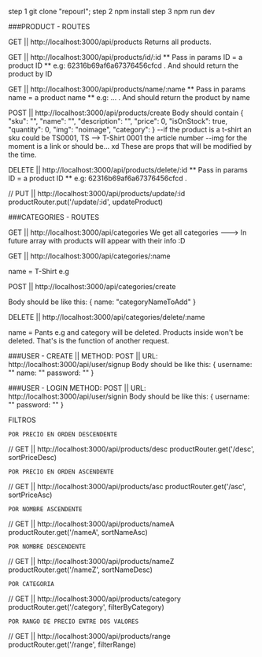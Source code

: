 step 1 git clone "repourl";
step 2 npm install
step 3 npm run dev



###PRODUCT - ROUTES

GET || http://localhost:3000/api/products
Returns all products.

GET || http://localhost:3000/api/products/id/:id
** Pass in params ID = a product ID
** e.g: 62316b69af6a67376456cfcd .
And should return the product by ID

GET || http://localhost:3000/api/products/name/:name
** Pass in params name = a product name
** e.g: ... .
And should return the product by name


POST || http://localhost:3000/api/products/create
Body should contain {
	"sku": "", 
    "name": "",
    "description": "",
    "price": 0,
    "isOnStock": true,
	"quantity": 0,
	"img": "noimage",
	"category": 
}
--if the product is a t-shirt an sku could be TS0001, TS --> T-Shirt 0001 the article number
--img for the moment is a link or should be... xd
These are props that will be modified by the time.

DELETE || http://localhost:3000/api/products/delete/:id
** Pass in params ID = a product ID
** e.g: 62316b69af6a67376456cfcd .


// PUT || http://localhost:3000/api/products/update/:id
productRouter.put('/update/:id', updateProduct)





###CATEGORIES - ROUTES

GET || http://localhost:3000/api/categories
We get all categories ---> In future array with products will appear with their info :D

GET || http://localhost:3000/api/categories/:name

name = T-Shirt e.g

POST || http://localhost:3000/api/categories/create

Body should be like this: {
    name: "categoryNameToAdd"
}

DELETE || http://localhost:3000/api/categories/delete/:name

name = Pants e.g and category will be deleted. Products inside won't be deleted. That's is the function of another request.





###USER - CREATE || METHOD: POST || URL: http://localhost:3000/api/user/signup
Body should be like this: {
    username: ""
    name: ""
    password: ""
    }






###USER - LOGIN  METHOD: POST || URL: http://localhost:3000/api/user/signin
Body should be like this: {
    username: ""
    password: ""
    }


FILTROS 

    POR PRECIO EN ORDEN DESCENDENTE
// GET || http://localhost:3000/api/products/desc
productRouter.get('/desc', sortPriceDesc)

    POR PRECIO EN ORDEN ASCENDENTE
// GET || http://localhost:3000/api/products/asc
productRouter.get('/asc', sortPriceAsc)


    POR NOMBRE ASCENDENTE
// GET || http://localhost:3000/api/products/nameA
productRouter.get('/nameA', sortNameAsc)

    POR NOMBRE DESCENDENTE
// GET || http://localhost:3000/api/products/nameZ
productRouter.get('/nameZ', sortNameDesc)


    POR CATEGORIA
// GET || http://localhost:3000/api/products/category
productRouter.get('/category', filterByCategory)


    POR RANGO DE PRECIO ENTRE DOS VALORES
// GET || http://localhost:3000/api/products/range
productRouter.get('/range', filterRange)

